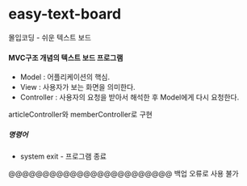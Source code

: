 # easy-text-board
몰입코딩 - 쉬운 텍스트 보드

#### MVC구조 개념의 텍스트 보드 프로그램
  - Model : 어플리케이션의 핵심.
  - View : 사용자가 보는 화면을 의미한다.
  - Controller : 사용자의 요청을 받아서 해석한 후 Model에게 다시 요청한다.
<!--Service : 어플리케이션의 핵심로직
DAO : 데이터 관리자
DTO : 데이터 단위-->

articleController와 memberController로 구현

##### 명령어
  - system exit - 프로그램 종료

@@@@@@@@@@@@@@@@@@@@@@@@ 백업 오류로 사용 불가
